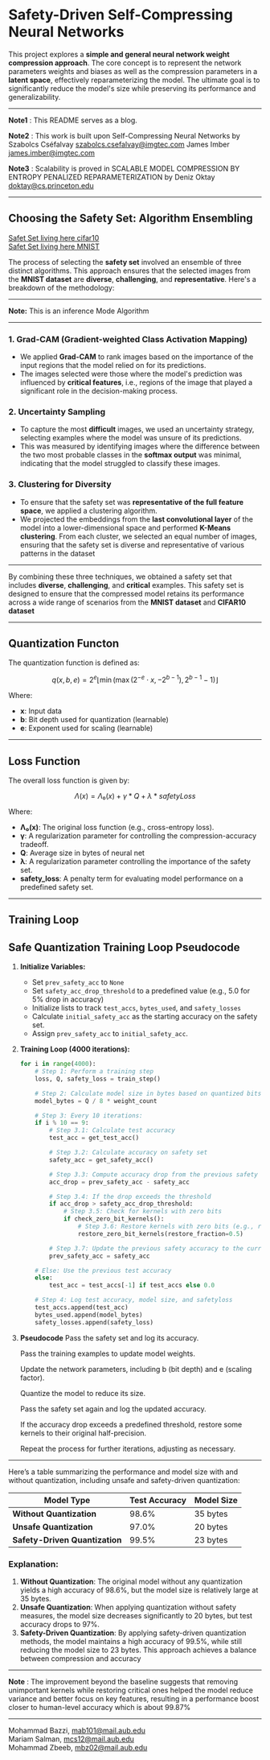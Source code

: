 # Safety-Driven Self-Compressing Neural Networks

This project explores a **simple and general neural network weight compression approach**. The core concept is to represent the network parameters weights and biases as well as the compression parameters in a **latent space**, effectively reparameterizing the model. The ultimate goal is to significantly reduce the model's size while preserving its performance and generalizability. 

---

**Note1**  : This README serves as a blog.

**Note2**  : This work is built upon Self-Compressing Neural Networks by Szabolcs Cséfalvay szabolcs.csefalvay@imgtec.com James Imber james.imber@imgtec.com   

**Note3**  : Scalability is proved in SCALABLE MODEL COMPRESSION BY ENTROPY PENALIZED REPARAMETERIZATION by Deniz Oktay doktay@cs.princeton.edu 

---

## Choosing the Safety Set: Algorithm Ensembling
[Safet Set living here cifar10](https://mailaub-my.sharepoint.com/:f:/r/personal/mbz02_mail_aub_edu/Documents/safet_set?csf=1&web=1&e=UftuGF)   
[Safet Set living here MNIST](https://mailaub-my.sharepoint.com/:f:/g/personal/mbz02_mail_aub_edu/EtfJiH17wwtOrmgitadVf1QBB-0wIbUtNIBCXirfJp9RSQ?e=KOnePE
)

The process of selecting the **safety set** involved an ensemble of three distinct algorithms. This approach ensures that the selected images from the **MNIST dataset** are **diverse**, **challenging**, and **representative**. Here's a breakdown of the methodology: 

---  

**Note:** This is an inference Mode Algorithm

---
### 1. **Grad-CAM (Gradient-weighted Class Activation Mapping)**
   - We applied **Grad-CAM** to rank images based on the importance of the input regions that the model relied on for its predictions.
   - The images selected were those where the model's prediction was influenced by **critical features**, i.e., regions of the image that played a significant role in the decision-making process.
   
### 2. **Uncertainty Sampling**
   - To capture the most **difficult** images, we used an uncertainty strategy, selecting examples where the model was unsure of its predictions.
   - This was measured by identifying images where the difference between the two most probable classes in the **softmax output** was minimal, indicating that the model struggled to classify these images.

### 3. **Clustering for Diversity**
   - To ensure that the safety set was **representative of the full feature space**, we applied a clustering algorithm.
   - We projected the embeddings from the **last convolutional layer** of the model into a lower-dimensional space and performed **K-Means clustering**. From each cluster, we selected an equal number of images, ensuring that the safety set is diverse and representative of various patterns in the dataset

---

By combining these three techniques, we obtained a safety set that includes **diverse**, **challenging**, and **critical** examples. This safety set is designed to ensure that the compressed model retains its performance across a wide range of scenarios from the **MNIST dataset** and **CIFAR10 dataset**

---
## Quantization Functon  

The quantization function is defined as:

$$
q(x, b, e) = 2^{e} \left\lfloor \min\left(\max\left(2^{-e} \cdot x, -2^{b-1}\right), 2^{b-1} - 1 \right)\right\rfloor
$$

Where:

- **x**: Input data
- **b**: Bit depth used for quantization (learnable) 
- **e**: Exponent used for scaling (learnable)
---  
## Loss Function  
The overall loss function is given by: 

$$
Λ(x) = Λ₀(x) + γ * Q + λ * safety Loss  
$$

Where:

- **Λ₀(x)**: The original loss function (e.g., cross-entropy loss).
- **γ**: A regularization parameter for controlling the compression-accuracy tradeoff.
- **Q**: Average size in bytes of neural net 
- **λ**: A regularization parameter controlling the importance of the safety set.
- **safety_loss**: A penalty term for evaluating model performance on a predefined safety set.
---  
## Training Loop  
## Safe Quantization Training Loop Pseudocode

1. **Initialize Variables:**
   - Set `prev_safety_acc` to `None`
   - Set `safety_acc_drop_threshold` to a predefined value (e.g., 5.0 for 5% drop in accuracy)
   - Initialize lists to track `test_accs`, `bytes_used`, and `safety_losses`
   - Calculate `initial_safety_acc` as the starting accuracy on the safety set.
   - Assign `prev_safety_acc` to `initial_safety_acc`.

2. **Training Loop (4000 iterations):**

   ```python
   for i in range(4000):
       # Step 1: Perform a training step
       loss, Q, safety_loss = train_step()

       # Step 2: Calculate model size in bytes based on quantized bits
       model_bytes = Q / 8 * weight_count

       # Step 3: Every 10 iterations:
       if i % 10 == 9:
           # Step 3.1: Calculate test accuracy
           test_acc = get_test_acc()

           # Step 3.2: Calculate accuracy on safety set
           safety_acc = get_safety_acc()

           # Step 3.3: Compute accuracy drop from the previous safety evaluation
           acc_drop = prev_safety_acc - safety_acc

           # Step 3.4: If the drop exceeds the threshold
           if acc_drop > safety_acc_drop_threshold:
               # Step 3.5: Check for kernels with zero bits
               if check_zero_bit_kernels():
                   # Step 3.6: Restore kernels with zero bits (e.g., restore 50% of them)
                   restore_zero_bit_kernels(restore_fraction=0.5)

           # Step 3.7: Update the previous safety accuracy to the current one
           prev_safety_acc = safety_acc

       # Else: Use the previous test accuracy
       else:
           test_acc = test_accs[-1] if test_accs else 0.0

       # Step 4: Log test accuracy, model size, and safetyloss
       test_accs.append(test_acc)
       bytes_used.append(model_bytes)
       safety_losses.append(safety_loss)

3. **Pseudocode**
   Pass the safety set and log its accuracy.
   
   Pass the training examples to update model weights.
   
   Update the network parameters, including b (bit depth) and e (scaling factor).
   
   Quantize the model to reduce its size.
   
   Pass the safety set again and log the updated accuracy.
   
   If the accuracy drop exceeds a predefined threshold, restore some kernels to their original half-precision.
   
   Repeat the process for further iterations, adjusting as necessary.
---
Here’s a table summarizing the performance and model size with and without quantization, including unsafe and safety-driven quantization:

| **Model Type**           | **Test Accuracy** | **Model Size**  |
|--------------------------|-------------------|-----------------|
| **Without Quantization**  | 98.6%             | 35 bytes        |
| **Unsafe Quantization**   | 97.0%             | 20 bytes        |
| **Safety-Driven Quantization** | 99.5%        | 23 bytes        |

### Explanation:
1. **Without Quantization**: The original model without any quantization yields a high accuracy of 98.6%, but the model size is relatively large at 35 bytes.
2. **Unsafe Quantization**: When applying quantization without safety measures, the model size decreases significantly to 20 bytes, but test accuracy drops to 97%.
3. **Safety-Driven Quantization**: By applying safety-driven quantization methods, the model maintains a high accuracy of 99.5%, while still reducing the model size to 23 bytes. This approach achieves a balance between compression and accuracy
---    

**Note** : The improvement beyond the baseline suggests that removing unimportant kernels while restoring critical ones helped the model reduce variance and better focus on key features, resulting in a performance boost closer to human-level 
accuracy which is about 99.87%  

---   

Mohammad Bazzi, mab101@mail.aub.edu  
Mariam Salman, mcs12@mail.aub.edu  
Mohammad Zbeeb, mbz02@mail.aub.edu

